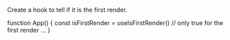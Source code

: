 Create a hook to tell if it is the first render.

function App() {
  const isFirstRender = useIsFirstRender()
  // only true for the first render
  ...
}